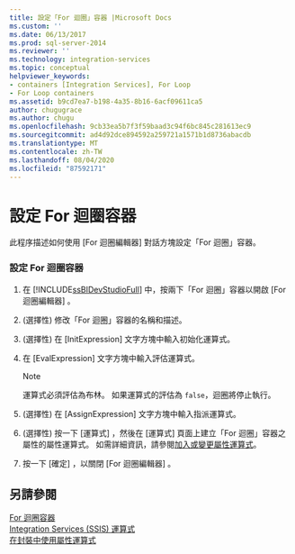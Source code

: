 ```yaml
---
title: 設定「For 迴圈」容器 |Microsoft Docs
ms.custom: ''
ms.date: 06/13/2017
ms.prod: sql-server-2014
ms.reviewer: ''
ms.technology: integration-services
ms.topic: conceptual
helpviewer_keywords:
- containers [Integration Services], For Loop
- For Loop containers
ms.assetid: b9cd7ea7-b198-4a35-8b16-6acf09611ca5
author: chugugrace
ms.author: chugu
ms.openlocfilehash: 9cb33ea5b7f3f59baad3c94f6bc845c281613ec9
ms.sourcegitcommit: ad4d92dce894592a259721a1571b1d8736abacdb
ms.translationtype: MT
ms.contentlocale: zh-TW
ms.lasthandoff: 08/04/2020
ms.locfileid: "87592171"
---
```

# <a name="configure-a-for-loop-container"></a>設定 For 迴圈容器
  此程序描述如何使用 [For 迴圈編輯器]  對話方塊設定「For 迴圈」容器。  
  
### <a name="to-configure-the-for-loop-container"></a>設定 For 迴圈容器  
  
1.  在 [!INCLUDE[ssBIDevStudioFull](../includes/ssbidevstudiofull-md.md)] 中，按兩下「For 迴圈」容器以開啟 [For 迴圈編輯器]  。  
  
2.  (選擇性) 修改「For 迴圈」容器的名稱和描述。  
  
3.  (選擇性) 在 [InitExpression]  文字方塊中輸入初始化運算式。  
  
4.  在 [EvalExpression]  文字方塊中輸入評估運算式。  
  
    > [!NOTE]  
    >  運算式必須評估為布林。 如果運算式的評估為 `false`，迴圈將停止執行。  
  
5.  (選擇性) 在 [AssignExpression]  文字方塊中輸入指派運算式。  
  
6.  (選擇性) 按一下 [運算式]  ，然後在 [運算式]  頁面上建立「For 迴圈」容器之屬性的屬性運算式。 如需詳細資訊，請參閱[加入或變更屬性運算式](expressions/add-or-change-a-property-expression.md)。  
  
7.  按一下 [確定]  ，以關閉 [For 迴圈編輯器]  。  
  
## <a name="see-also"></a>另請參閱  
 [For 迴圈容器](control-flow/for-loop-container.md)   
 [Integration Services &#40;SSIS&#41; 運算式](expressions/integration-services-ssis-expressions.md)   
 [在封裝中使用屬性運算式](expressions/use-property-expressions-in-packages.md)  
  
  

